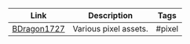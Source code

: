 | Link                                                                         | Description           | Tags   |
| ---------------------------------------------------------------------------- | --------------------- | ------ |
| [BDragon1727](https://bdragon1727.itch.io/)                                  | Various pixel assets. | #pixel |